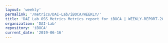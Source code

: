 ```yaml
---
layout: 'weekly'
permalink: '/metrics/DAI-Lab/iBOCA/WEEKLY/'
title: 'DAI Lab OSS Metrics Metrics report for iBOCA | WEEKLY-REPORT-2019-06-16'
organization: 'DAI-Lab'
repository: 'iBOCA'
current_date: '2019-06-16'
---
```

